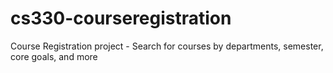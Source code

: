 # cs330-courseregistration
Course Registration project - Search for courses by departments, semester, core goals, and more
